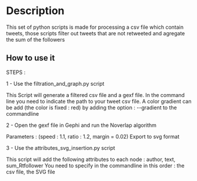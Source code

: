 # Description

This set of python scripts is made for processing a csv file which contain tweets, those scripts filter out tweets that are not retweeted and agregate the sum of the followers 

## How to use it

STEPS :

1 - Use the filtration_and_graph.py script

This Script will generate a filtered csv file and a gexf file. In the command line you need to indicate the path to your tweet csv file. A color gradient can be add (the color is fixed : red)
 by adding the option : --gradient  to the commandline

2 - Open the gexf file in Gephi and run the Noverlap algorithm 

Parameters : (speed : 1.1, ratio : 1.2, margin = 0.02) 
Export to svg format

3 - Use the attributes_svg_insertion.py script

This script will add the following attributes to each node : author, text, sum_Rtfollower
You need to specify in the commandline in this order : the csv file, the SVG file

